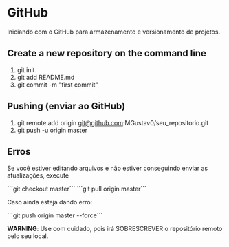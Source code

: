 # GitHub

Iniciando com o GitHub para armazenamento e versionamento de projetos.

## Create a new repository on the command line

1. git init
2. git add README.md
3. git commit -m "first commit"

## Pushing (enviar ao GitHub)

1. git remote add origin git@github.com:MGustav0/seu_repositorio.git
2. git push -u origin master

## Erros

Se você estiver editando arquivos e não estiver conseguindo enviar as atualizações, execute

´´´git checkout master´´´
´´´git pull origin master´´´

Caso ainda esteja dando erro:

´´´git push origin master --force´´´

**WARNING**: Use com cuidado, pois irá SOBRESCREVER o repositório remoto pelo seu local.
